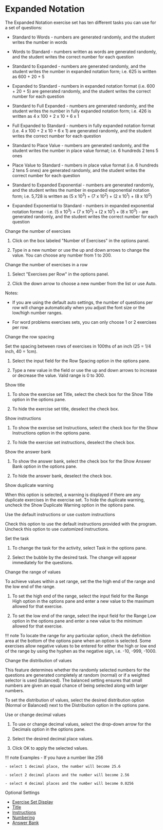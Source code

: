 # Expanded Notation

The Expanded Notation exercise set has ten different tasks you can use for a set of questions:

- Standard to Words - numbers are generated randomly, and the student writes the number in words

- Words to Standard - numbers written as words are generated randomly, and the student writes the correct number for each question

- Standard to Expanded - numbers are generated randomly, and the student writes the number in expanded notation form; i.e. 625 is written as 600 + 20 + 5

- Expanded to Standard - numbers in expanded notation format (i.e. 600 + 20 + 5) are generated randomly, and the student writes the correct number for each question

- Standard to Full Expanded - numbers are generated randomly, and the student writes the number in fully expanded notation form; i.e. 426 is written as 4 x 100 + 2 x 10 + 6 x 1

- Full Expanded to Standard - numbers in fully expanded notation format (i.e. 4 x 100 + 2 x 10 + 6 x 1) are generated randomly, and the student writes the correct number for each question

- Standard to Place Value - numbers are generated randomly, and the student writes the number in place value format; i.e. 6 hundreds 2 tens 5 ones

- Place Value to Standard - numbers in place value format (i.e. 6 hundreds 2 tens 5 ones) are generated randomly, and the student writes the correct number for each question

- Standard to Expanded Exponential - numbers are generated randomly, and the student writes the number in expanded exponential notation form; i.e. 5,728 is written as (5 x 10<sup>3</sup>) + (7 x 10<sup>2</sup>) + (2 x 10<sup>1</sup>) + (8 x 10<sup>0</sup>)

- Expanded Exponential to Standard - numbers in expanded exponential notation format - i.e. (5 x 10<sup>3</sup>) + (7 x 10<sup>2</sup>) + (2 x 10<sup>1</sup>) + (8 x 10<sup>0</sup>) - are generated randomly, and the student writes the correct number for each question

Change the number of exercises

1. Click on the box labeled "Number of Exercises" in the options panel.

2. Type in a new number or use the up and down arrows to change the value. You can choose any number from 1 to 200.

Change the number of exercises in a row

1. Select "Exercises per Row" in the options panel.

2. Click the down arrow to choose a new number from the list or use Auto.

Notes:

- If you are using the default auto settings, the number of questions per row will change automatically when you adjust the font size or the low/high number ranges.

- For word problems exercises sets, you can only choose 1 or 2 exercises per row.

Change the row spacing

Set the spacing between rows of exercises in 100ths of an inch (25 = 1/4 inch, 40 = 1cm).

1. Select the input field for the Row Spacing option in the options pane.

2. Type a new value in the field or use the up and down arrows to increase or decrease the value. Valid range is 0 to 300.

Show title

1. To show the exercise set Title, select the check box for the Show Title option in the options pane.

2. To hide the exercise set title, deselect the check box.

Show instructions

1. To show the exercise set Instructions, select the check box for the Show Instructions option in the options pane.

2. To hide the exercise set instructions, deselect the check box.

Show the answer bank

1. To show the answer bank, select the check box for the Show Answer Bank option in the options pane.

2. To hide the answer bank, deselect the check box.

Show duplicate warning

When this option is selected, a warning is displayed if there are any duplicate exercises in the exercise set. To hide the duplicate warning, uncheck the Show Duplicate Warning option in the options pane.

Use the default instructions or use custom instructions

Check this option to use the default instructions provided with the program. Uncheck this option to use customized instructions.

Set the task

1. To change the task for the activity, select Task in the options pane.

2. Select the bubble by the desired task. The change will appear immediately for the questions.

Change the range of values

To achieve values within a set range, set the the high end of the range and the low end of the range.

1. To set the high end of the range, select the input field for the Range High option in the options pane and enter a new value to the maximum allowed for that exercise.

2. To set the low end of the range, select the input field for the Range Low option in the options pane and enter a new value to the minimum allowed for that exercise.

!!! note
    To locate the range for any particular option, check the definition area at the bottom of the options pane when an option is selected. Some exercises allow negative values to be entered for either the high or low end of the range by using the hyphen as the negative sign, i.e. -10, -999, -1000.

Change the distribution of values

This feature determines whether the randomly selected numbers for the questions are generated completely at random (normal) or if a weighted selector is used (balanced). The balanced setting ensures that small numbers are given an equal chance of being selected along with larger numbers.

To set the distribution of values, select the desired distribution option (Normal or Balanced) next to the Distribution option in the options pane.

Use or change decimal values

1. To use or change decimal values, select the drop-down arrow for the Decimals option in the options pane.

2. Select the desired decimal place values.

3. Click OK to apply the selected values.

!!! note
    Examples - If you have a number like 256

    - select 1 decimal place, the number will become 25.6

    - select 2 decimal places and the number will become 2.56

    - select 4 decimal places and the number will become 0.0256

Optional Settings

- [Exercise Set Display](../../options/exercise-set-display-options.md)
- [Title](../../options/title-display-options.md)
- [Instructions](../../options/instructions-display-options.md)
- [Numbering](../../options/numbering-display-options.md)
- [Answer Bank](../../options/answer-bank-display-options.md)